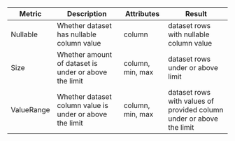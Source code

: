| Metric     | Description                                              | Attributes       | Result                                                               |
|------------|----------------------------------------------------------|------------------|----------------------------------------------------------------------|
| Nullable   | Whether dataset has nullable column value                | column           | dataset rows with nullable column value                              |
| Size       | Whether amount of dataset is under or above the limit    | column, min, max | dataset rows under or above limit                                    |
| ValueRange | Whether dataset column value is under or above the limit | column, min, max | dataset rows with values of provided column under or above the limit |